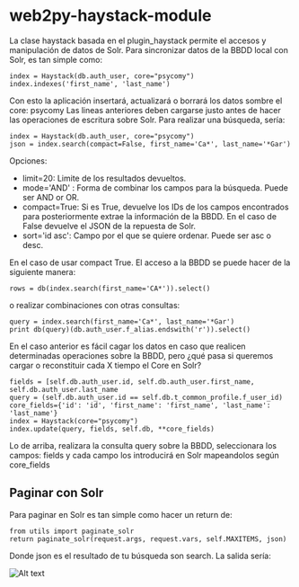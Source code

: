 # web2py-haystack-module

La clase haystack basada en el plugin_haystack permite el accesos y manipulación de datos de Solr. Para sincronizar datos de la BBDD local con Solr, es tan simple como:
```
index = Haystack(db.auth_user, core="psycomy")
index.indexes('first_name', 'last_name')
```

Con esto la aplicación insertará, actualizará o borrará los datos sombre el core: psycomy Las lineas anteriores deben cargarse justo antes de hacer las operaciones de escritura sobre Solr.
Para realizar una búsqueda, sería:
```
index = Haystack(db.auth_user, core="psycomy")
json = index.search(compact=False, first_name='Ca*', last_name='*Gar')
```

Opciones:
* limit=20: Limite de los resultados devueltos.
* mode='AND' : Forma de combinar los campos para la búsqueda. Puede ser AND or OR.
* compact=True: Si es True, devuelve los IDs de los campos encontrados para posteriormente extrae la información de la BBDD. En el caso de False devuelve el JSON de la repuesta de Solr.
* sort='id asc': Campo por el que se quiere ordenar. Puede ser asc o desc.

En el caso de usar compact True. El acceso a la BBDD se puede hacer de la siguiente manera:
```
rows = db(index.search(first_name='CA*')).select()
```

o realizar combinaciones con otras consultas:
```
query = index.search(first_name='Ca*', last_name='*Gar')
print db(query)(db.auth_user.f_alias.endswith('r')).select() 
```

En el caso anterior es fácil cagar los datos en caso que realicen determinadas operaciones sobre la BBDD, pero ¿qué pasa si queremos cargar o reconstituir cada X tiempo el Core en Solr?
```
fields = [self.db.auth_user.id, self.db.auth_user.first_name, self.db.auth_user.last_name
query = (self.db.auth_user.id == self.db.t_common_profile.f_user_id)
core_fields={'id': 'id', 'first_name': 'first_name', 'last_name': 'last_name'}
index = Haystack(core="psycomy")
index.update(query, fields, self.db, **core_fields)
```

Lo de arriba, realizara la consulta query sobre la BBDD, seleccionara los campos: fields y cada campo los introducirá en Solr mapeandolos según core_fields

## Paginar con Solr
Para paginar en Solr es tan simple como hacer un return de:
```
from utils import paginate_solr
return paginate_solr(request.args, request.vars, self.MAXITEMS, json)
```

Donde json es el resultado de tu búsqueda son search. La salida sería:

![Alt text](./solr_json.pbg?raw=true "Solr json return")
